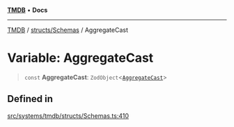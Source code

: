 [**TMDB**](../../../README.md) • **Docs**

***

[TMDB](../../../README.md) / [structs/Schemas](../README.md) / AggregateCast

# Variable: AggregateCast

> `const` **AggregateCast**: `ZodObject`\<[`AggregateCast`](../type-aliases/AggregateCast.md)\>

## Defined in

[src/systems/tmdb/structs/Schemas.ts:410](https://github.com/Norviah/media-hub/blob/65ee01fce9c30692d28d2f4e608ea7f18b4d7381/src/systems/tmdb/structs/Schemas.ts#L410)
